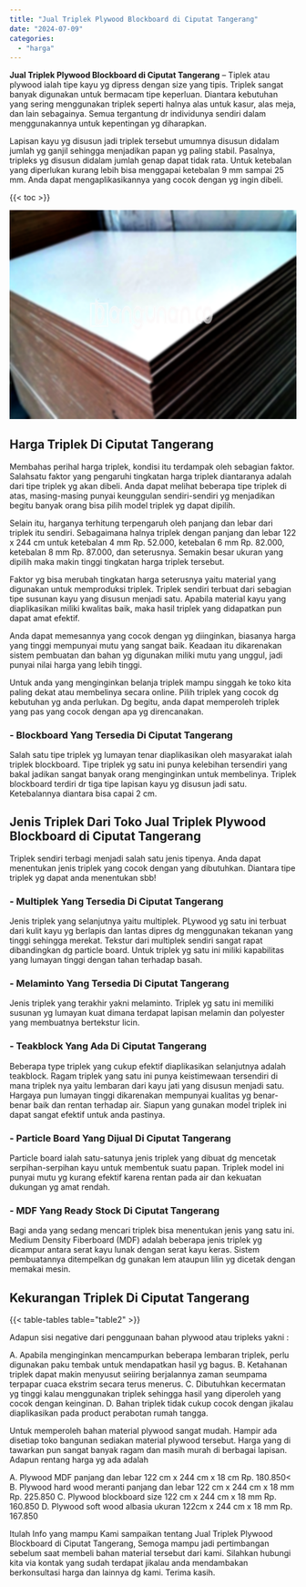 ```yaml
---
title: "Jual Triplek Plywood Blockboard di Ciputat Tangerang"
date: "2024-07-09"
categories: 
  - "harga"
---
```


**Jual Triplek Plywood Blockboard di Ciputat Tangerang** – Tiplek atau plywood ialah tipe kayu yg dipress dengan size yang tipis. Triplek sangat banyak digunakan untuk bermacam tipe keperluan. Diantara kebutuhan yang sering menggunakan triplek seperti halnya alas untuk kasur, alas meja, dan lain sebagainya. Semua tergantung dr individunya sendiri dalam menggunakannya untuk kepentingan yg diharapkan.

Lapisan kayu yg disusun jadi triplek tersebut umumnya disusun didalam jumlah yg ganjil sehingga menjadikan papan yg paling stabil. Pasalnya, tripleks yg disusun didalam jumlah genap dapat tidak rata. Untuk ketebalan yang diperlukan kurang lebih bisa menggapai ketebalan 9 mm sampai 25 mm. Anda dapat mengaplikasikannya yang cocok dengan yg ingin dibeli.

{{< toc >}}

![Jual Triplek Plywood Blockboard di Ciputat Tangerang](/images/jual-triplek-murah-37.png)

## Harga Triplek Di Ciputat Tangerang

Membahas perihal harga triplek, kondisi itu terdampak oleh sebagian faktor. Salahsatu faktor yang pengaruhi tingkatan harga triplek diantaranya adalah dari tipe triplek yg akan dibeli. Anda dapat melihat beberapa tipe triplek di atas, masing-masing punyai keunggulan sendiri-sendiri yg menjadikan begitu banyak orang bisa pilih model triplek yg dapat dipilih.

Selain itu, harganya terhitung terpengaruh oleh panjang dan lebar dari triplek itu sendiri. Sebagaimana halnya triplek dengan panjang dan lebar 122 x 244 cm untuk ketebalan 4 mm Rp. 52.000, ketebalan 6 mm Rp. 82.000, ketebalan 8 mm Rp. 87.000, dan seterusnya. Semakin besar ukuran yang dipilih maka makin tinggi tingkatan harga triplek tersebut.

Faktor yg bisa merubah tingkatan harga seterusnya yaitu material yang digunakan untuk memproduksi triplek. Triplek sendiri terbuat dari sebagian tipe susunan kayu yang disusun menjadi satu. Apabila material kayu yang diaplikasikan miliki kwalitas baik, maka hasil triplek yang didapatkan pun dapat amat efektif.

Anda dapat memesannya yang cocok dengan yg diinginkan, biasanya harga yang tinggi mempunyai mutu yang sangat baik. Keadaan itu dikarenakan sistem pembuatan dan bahan yg digunakan miliki mutu yang unggul, jadi punyai nilai harga yang lebih tinggi.

Untuk anda yang menginginkan belanja triplek mampu singgah ke toko kita paling dekat atau membelinya secara online. Pilih triplek yang cocok dg kebutuhan yg anda perlukan. Dg begitu, anda dapat memperoleh triplek yang pas yang cocok dengan apa yg direncanakan.

### \- Blockboard Yang Tersedia Di Ciputat Tangerang

Salah satu tipe triplek yg lumayan tenar diaplikasikan oleh masyarakat ialah triplek blockboard. Tipe triplek yg satu ini punya kelebihan tersendiri yang bakal jadikan sangat banyak orang menginginkan untuk membelinya. Triplek blockboard terdiri dr tiga tipe lapisan kayu yg disusun jadi satu. Ketebalannya diantara bisa capai 2 cm.

## Jenis Triplek Dari Toko Jual Triplek Plywood Blockboard di Ciputat Tangerang

Triplek sendiri terbagi menjadi salah satu jenis tipenya. Anda dapat menentukan jenis triplek yang cocok dengan yang dibutuhkan. Diantara tipe triplek yg dapat anda menentukan sbb!

### \- Multiplek Yang Tersedia Di Ciputat Tangerang

Jenis triplek yang selanjutnya yaitu multiplek. PLywood yg satu ini terbuat dari kulit kayu yg berlapis dan lantas dipres dg menggunakan tekanan yang tinggi sehingga merekat. Tekstur dari multiplek sendiri sangat rapat dibandingkan dg particle board. Untuk triplek yg satu ini miliki kapabilitas yang lumayan tinggi dengan tahan terhadap basah.

### \- Melaminto Yang Tersedia Di Ciputat Tangerang

Jenis triplek yang terakhir yakni melaminto. Triplek yg satu ini memiliki susunan yg lumayan kuat dimana terdapat lapisan melamin dan polyester yang membuatnya bertekstur licin.

### \- Teakblock Yang Ada Di Ciputat Tangerang

Beberapa type triplek yang cukup efektif diaplikasikan selanjutnya adalah teakblock. Ragam triplek yang satu ini punya keistimewaan tersendiri di mana triplek nya yaitu lembaran dari kayu jati yang disusun menjadi satu. Hargaya pun lumayan tinggi dikarenakan mempunyai kualitas yg benar-benar baik dan rentan terhadap air. Siapun yang gunakan model triplek ini dapat sangat efektif untuk anda pastinya.

### \- Particle Board Yang Dijual Di Ciputat Tangerang

Particle board ialah satu-satunya jenis triplek yang dibuat dg mencetak serpihan-serpihan kayu untuk membentuk suatu papan. Triplek model ini punyai mutu yg kurang efektif karena rentan pada air dan kekuatan dukungan yg amat rendah.

### \- MDF Yang Ready Stock Di Ciputat Tangerang

Bagi anda yang sedang mencari triplek bisa menentukan jenis yang satu ini. Medium Density Fiberboard (MDF) adalah beberapa jenis triplek yg dicampur antara serat kayu lunak dengan serat kayu keras. Sistem pembuatannya ditempelkan dg gunakan lem ataupun lilin yg dicetak dengan memakai mesin.

## Kekurangan Triplek Di Ciputat Tangerang

{{< table-tables table="table2" >}}

Adapun sisi negative dari penggunaan bahan plywood atau tripleks yakni :

A. Apabila menginginkan mencampurkan beberapa lembaran triplek, perlu digunakan paku tembak untuk mendapatkan hasil yg bagus. B. Ketahanan triplek dapat makin menyusut seiiring berjalannya zaman seumpama terpapar cuaca ekstrim secara terus menerus. C. Dibutuhkan kecermatan yg tinggi kalau menggunakan triplek sehingga hasil yang diperoleh yang cocok dengan keinginan. D. Bahan triplek tidak cukup cocok dengan jikalau diaplikasikan pada product perabotan rumah tangga.

Untuk memperoleh bahan material plywood sangat mudah. Hampir ada disetiap toko bangunan sediakan material plywood tersebut. Harga yang di tawarkan pun sangat banyak ragam dan masih murah di berbagai lapisan. Adapun rentang harga yg ada adalah

A. Plywood MDF panjang dan lebar 122 cm x 244 cm x 18 cm Rp. 180.850< B. Plywood hard wood meranti panjang dan lebar 122 cm x 244 cm x 18 mm Rp. 225.850 C. Plywood blockboard size 122 cm x 244 cm x 18 mm Rp. 160.850 D. Plywood soft wood albasia ukuran 122cm x 244 cm x 18 mm Rp. 167.850

Itulah Info yang mampu Kami sampaikan tentang Jual Triplek Plywood Blockboard di Ciputat Tangerang, Semoga mampu jadi pertimbangan sebelum saat membeli bahan material tersebut dari kami. Silahkan hubungi kita via kontak yang sudah terdapat jikalau anda mendambakan berkonsultasi harga dan lainnya dg kami. Terima kasih.
